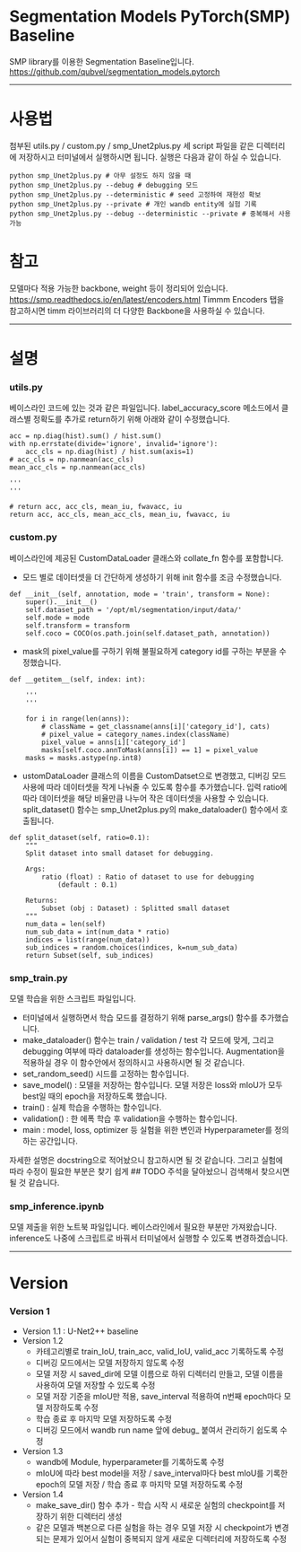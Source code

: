 # Segmentation Models PyTorch(SMP) Baseline
SMP library를 이용한 Segmentation Baseline입니다.
https://github.com/qubvel/segmentation_models.pytorch

-------
# 사용법
첨부된 utils.py / custom.py / smp_Unet2plus.py 세 script 파일을 같은 디렉터리에 저장하시고 터미널에서 실행하시면 됩니다. 실행은 다음과 같이 하실 수 있습니다.
```
python smp_Unet2plus.py # 아무 설정도 하지 않을 때
python smp_Unet2plus.py --debug # debugging 모드
python smp_Unet2plus.py --deterministic # seed 고정하여 재현성 확보
python smp_Unet2plus.py --private # 개인 wandb entity에 실험 기록
python smp_Unet2plus.py --debug --deterministic --private # 중복해서 사용 가능
```

# 참고
모델마다 적용 가능한 backbone, weight 등이 정리되어 있습니다.
https://smp.readthedocs.io/en/latest/encoders.html
Timmm Encoders 탭을 참고하시면 timm 라이브러리의 더 다양한 Backbone을 사용하실 수 있습니다.

-------
# 설명
### utils.py
베이스라인 코드에 있는 것과 같은 파일입니다. label_accuracy_score 메소드에서 클래스별 정확도를 추가로 return하기 위해 아래와 같이 수정했습니다.
```
acc = np.diag(hist).sum() / hist.sum()
with np.errstate(divide='ignore', invalid='ignore'):
    acc_cls = np.diag(hist) / hist.sum(axis=1)
# acc_cls = np.nanmean(acc_cls)
mean_acc_cls = np.nanmean(acc_cls)

'''
'''

# return acc, acc_cls, mean_iu, fwavacc, iu
return acc, acc_cls, mean_acc_cls, mean_iu, fwavacc, iu
```

### custom.py
베이스라인에 제공된 CustomDataLoader 클래스와 collate_fn 함수를 포함합니다. 

- 모드 별로 데이터셋을 더 간단하게 생성하기 위해 init 함수를 조금 수정했습니다.
```
def __init__(self, annotation, mode = 'train', transform = None):
    super().__init__()
    self.dataset_path = '/opt/ml/segmentation/input/data/'
    self.mode = mode
    self.transform = transform
    self.coco = COCO(os.path.join(self.dataset_path, annotation))
```

- mask의 pixel_value를 구하기 위해 불필요하게 category id를 구하는 부분을 수정했습니다.
```
def __getitem__(self, index: int):

	'''
	'''

	for i in range(len(anns)):
	    # className = get_classname(anns[i]['category_id'], cats)
	    # pixel_value = category_names.index(className)
	    pixel_value = anns[i]['category_id']
	    masks[self.coco.annToMask(anns[i]) == 1] = pixel_value
	masks = masks.astype(np.int8)
```

- ustomDataLoader 클래스의 이름을 CustomDatset으로 변경했고, 디버깅 모드 사용에 따라 데이터셋을 작게 나눠줄 수 있도록 함수를 추가했습니다.
입력 ratio에 따라 데이터셋을 해당 비율만큼 나누어 작은 데이터셋을 사용할 수 있습니다.
split_dataset() 함수는 smp_Unet2plus.py의 make_dataloader() 함수에서 호출됩니다.
```
def split_dataset(self, ratio=0.1):
    """
    Split dataset into small dataset for debugging.

    Args:
        ratio (float) : Ratio of dataset to use for debugging
            (default : 0.1)

    Returns:
        Subset (obj : Dataset) : Splitted small dataset
    """
    num_data = len(self)
    num_sub_data = int(num_data * ratio)
    indices = list(range(num_data))
    sub_indices = random.choices(indices, k=num_sub_data)
    return Subset(self, sub_indices)
```

### smp_train.py
모델 학습을 위한 스크립트 파일입니다.

- 터미널에서 실행하면서 학습 모드를 결정하기 위해 parse_args() 함수를 추가했습니다.
- make_dataloader() 함수는 train / validation / test 각 모드에 맞게, 그리고 debugging 여부에 따라 dataloader를 생성하는 함수입니다. Augmentation을 적용하실 경우 이 함수안에서 정의하시고 사용하시면 될 것 같습니다.
- set_random_seed() 시드를 고정하는 함수입니다.
- save_model() : 모델을 저장하는 함수입니다. 모델 저장은 loss와 mIoU가 모두 best일 때의 epoch을 저장하도록 했습니다.
- train() : 실제 학습을 수행하는 함수입니다.
- validation() : 한 에폭 학습 후 validation을 수행하는 함수입니다.
- main : model, loss, optimizer 등 실험을 위한 변인과 Hyperparameter를 정의하는 공간입니다.

자세한 설명은 docstring으로 적어놨으니 참고하시면 될 것 같습니다. 그리고 실험에 따라 수정이 필요한 부분은 찾기 쉽게 ## TODO 주석을 달아놨으니 검색해서 찾으시면 될 것 같습니다.

### smp_inference.ipynb
모델 제출을 위한 노트북 파일입니다. 베이스라인에서 필요한 부분만 가져왔습니다.
inference도 나중에 스크립트로 바꿔서 터미널에서 실행할 수 있도록 변경하겠습니다.

-------------
# Version
### Version 1
- Version 1.1 : U-Net2++ baseline
- Version 1.2
    - 카테고리별로 train_IoU, train_acc, valid_IoU, valid_acc 기록하도록 수정
    - 디버깅 모드에서는 모델 저장하지 않도록 수정
    - 모델 저장 시 saved_dir에 모델 이름으로 하위 디렉터리 만들고, 모델 이름을 사용하여 모델 저장할 수 있도록 수정
    - 모델 저장 기준을 mIoU만 적용, save_interval 적용하여 n번째 epoch마다 모델 저장하도록 수정
    - 학습 종료 후 마지막 모델 저장하도록 수정
    - 디버깅 모드에서 wandb run name 앞에 debug_ 붙여서 관리하기 쉽도록 수정
- Version 1.3
    - wandb에 Module, hyperparameter를 기록하도록 수정
    - mIoU에 따라 best model을 저장 / save_interval마다 best mIoU를 기록한 epoch의 모델 저장 / 학습 종료 후 마지막 모델 저장하도록 수정
- Version 1.4
    - make_save_dir() 함수 추가 - 학습 시작 시 새로운 실험의 checkpoint를 저장하기 위한 디렉터리 생성
    - 같은 모델과 백본으로 다른 실험을 하는 경우 모델 저장 시 checkpoint가 변경되는 문제가 있어서 실험이 중복되지 않게 새로운 디렉터리에 저장하도록 수정
